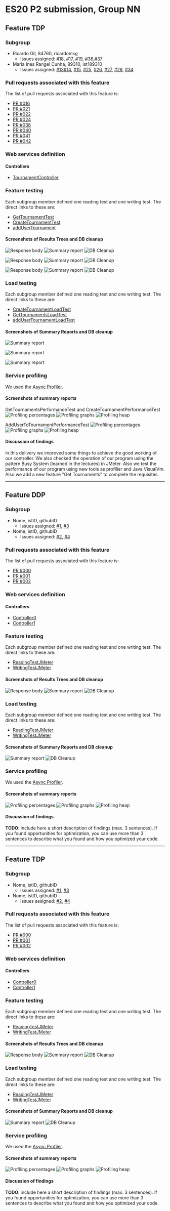 # ES20 P2 submission, Group NN

## Feature TDP

### Subgroup
 - Ricardo Gil, 84760, ricardomsg
   + Issues assigned: [#18](https://github.com/tecnico-softeng/es20tg_51-project/issues/18), [#17](https://github.com/tecnico-softeng/es20tg_51-project/issues/17), [#19](https://github.com/tecnico-softeng/es20tg_51-project/issues/19), [#36](https://github.com/tecnico-softeng/es20tg_51-project/issues/37),[#37](https://github.com/tecnico-softeng/es20tg_51-project/issues/37)
 - Maria Ines Rangel Cunha, 89310, ist189310
   + Issues assigned: [#13](https://github.com/tecnico-softeng/es20tg_51-project/issues/13)[#14](https://github.com/tecnico-softeng/es20tg_51-project/issues/14), [#15](https://github.com/tecnico-softeng/es20tg_51-project/issues/15), [#25](https://github.com/tecnico-softeng/es20tg_51-project/issues/25), [#26](https://github.com/tecnico-softeng/es20tg_51-project/issues/26), [#27](https://github.com/tecnico-softeng/es20tg_51-project/issues/27), [#28](https://github.com/tecnico-softeng/es20tg_51-project/issues/28), [#34](https://github.com/tecnico-softeng/es20tg_51-project/issues/34)
 
### Pull requests associated with this feature

The list of pull requests associated with this feature is:

 - [PR #016](https://github.com/tecnico-softeng/es20tg_51-project/pull/16)
 - [PR #021](https://github.com/tecnico-softeng/es20tg_51-project/pull/21)
 - [PR #022](https://github.com/tecnico-softeng/es20tg_51-project/pull/22)
 - [PR #024](https://github.com/tecnico-softeng/es20tg_51-project/pull/24)
 - [PR #038](https://github.com/tecnico-softeng/es20tg_51-project/pull/38)
 - [PR #040](https://github.com/tecnico-softeng/es20tg_51-project/pull/40)
 - [PR #041](https://github.com/tecnico-softeng/es20tg_51-project/pull/41)
 - [PR #042](https://github.com/tecnico-softeng/es20tg_51-project/pull/42)


### Web services definition

#### Controllers
 - [TournamentController](https://github.com/tecnico-softeng/es20tg_51-project/blob/tdp/backend/src/main/java/pt/ulisboa/tecnico/socialsoftware/tutor/tournament/TournamentController.java)
### Feature testing

Each subgroup member defined one reading test and one writing test. The direct links to these are:

 - [GetTournamentTest](https://github.com/tecnico-softeng/es20tg_51-project/blob/tdp/backend/jmeter/tournaments/WSGetTournaments.jmx)
 - [CreateTournamentTest](https://github.com/tecnico-softeng/es20tg_51-project/blob/tdp/backend/jmeter/tournaments/WSCreateTournament.jmx)
 - [addUserTournament](https://github.com/tecnico-softeng/es20tg_51-project/blob/tdp/backend/jmeter/tournaments/WSAddUser.jmx)

#### Screenshots of Results Trees and DB cleanup

![Response body](https://i.imgur.com/WrOStfj.png)
![Summary report](https://i.imgur.com/Itn64Mi.png)
![DB Cleanup](https://i.imgur.com/p39uC68.png)

![Response body](https://i.imgur.com/PbwvLj6.png)
![Summary report](https://i.imgur.com/8P3WUb5.png)
![DB Cleanup](https://i.imgur.com/6qmrhEb.png)

![Response body](https://i.imgur.com/MoyCFfP.png)
![Summary report](https://i.imgur.com/jriIkPn.png)
![DB Cleanup](https://i.imgur.com/S7CCpfb.png)





### Load testing

Each subgroup member defined one reading test and one writing test. The direct links to these are:

 - [CreateTournamentLoadTest](https://github.com/tecnico-softeng/es20tg_51-project/blob/tdp/backend/jmeter/tournaments/WSCreateTournamentLoadTest.jmx)
 - [GetTournamentsLoadTest](https://github.com/tecnico-softeng/es20tg_51-project/blob/tdp/backend/jmeter/tournaments/WSGetTournamentsLoadTest.jmx)
 - [addUserTournamentLoadTest](https://github.com/tecnico-softeng/es20tg_51-project/blob/tdp/backend/jmeter/tournaments/WSAddUserLoadTest.jmx)

#### Screenshots of Summary Reports and DB cleanup

![Summary report](https://imgur.com/424ab3b7-ceb8-4d53-ab82-e4862831c0fa)

![Summary report](https://i.imgur.com/Au8sOG1.png)

![Summary report](https://i.imgur.com/cLb5IyJ.png)


### Service profiling

We used the [Async Profiler](https://www.jetbrains.com/help/idea/async-profiler.html).

#### Screenshots of summary reports

GetTournamentsPerformanceTest and CreateTournamentPerformanceTest
![Profiling percentages](https://i.imgur.com/ySg6zVv.png)
![Profiling graphs](https://i.imgur.com/tKWYaqP.png)
![Profiling heap](https://i.imgur.com/PUrK9kX.png)

AddUserToTournamentPerformanceTest
![Profiling percentages](https://i.imgur.com/KRvbpwz.png)
![Profiling graphs](https://i.imgur.com/dXFDvN4.png)
![Profiling heap](https://i.imgur.com/vcsqxfk.png)

#### Discussion of findings

In this delivery we improved some things to achieve the good working of our controller. We also checked the operation of our program using the pattern Busy System (learned in the lectures) in JMeter. Also we test the performance of our program using new tools as profiller and Java VisualVm. Also we add a new feature "Get Tournaments" to complete the requisites.


---

## Feature DDP

### Subgroup
 - Nome, istID, githubID
   + Issues assigned: [#1](https://github.com), [#3](https://github.com)
 - Nome, istID, githubID
   + Issues assigned: [#2](https://github.com), [#4](https://github.com)
 
### Pull requests associated with this feature

The list of pull requests associated with this feature is:

 - [PR #000](https://github.com)
 - [PR #001](https://github.com)
 - [PR #002](https://github.com)


### Web services definition

#### Controllers
 - [Controller0](https://github.com)
 - [Controller1](https://github.com)

### Feature testing

Each subgroup member defined one reading test and one writing test. The direct links to these are:

 - [ReadingTestJMeter](https://github.com)
 - [WritingTestJMeter](https://github.com)


#### Screenshots of Results Trees and DB cleanup

![Response body](p2-images/jmeter_create_1.png)
![Summary report](p2-images/jmeter_create_3.png)
![DB Cleanup](p2-images/jmeter_create_2.png)


### Load testing

Each subgroup member defined one reading test and one writing test. The direct links to these are:

 - [ReadingTestJMeter](https://github.com)
 - [WritingTestJMeter](https://github.com)


#### Screenshots of Summary Reports and DB cleanup

![Summary report](p2-images/jmeter_load_table.png)
![DB Cleanup](p2-images/jmeter_load_clean.png)


### Service profiling

We used the [Async Profiler](https://www.jetbrains.com/help/idea/async-profiler.html).

#### Screenshots of summary reports

![Profiling percentages](p2-images/profiling_percentages.png)
![Profiling graphs](p2-images/profiling_graphs.png)
![Profiling heap](p2-images/profiling_heap.png)


#### Discussion of findings

**TODO**: include here a short description of findings (max. 3 sentences). If
you found opportunities for optimization, you can use more than 3 sentences to
describe what you found and how you optimized your code.





---


## Feature TDP

### Subgroup
 - Nome, istID, githubID
   + Issues assigned: [#1](https://github.com), [#3](https://github.com)
 - Nome, istID, githubID
   + Issues assigned: [#2](https://github.com), [#4](https://github.com)
 
### Pull requests associated with this feature

The list of pull requests associated with this feature is:

 - [PR #000](https://github.com)
 - [PR #001](https://github.com)
 - [PR #002](https://github.com)


### Web services definition

#### Controllers
 - [Controller0](https://github.com)
 - [Controller1](https://github.com)

### Feature testing

Each subgroup member defined one reading test and one writing test. The direct links to these are:

 - [ReadingTestJMeter](https://github.com)
 - [WritingTestJMeter](https://github.com)


#### Screenshots of Results Trees and DB cleanup

![Response body](p2-images/jmeter_create_1.png)
![Summary report](p2-images/jmeter_create_3.png)
![DB Cleanup](p2-images/jmeter_create_2.png)


### Load testing

Each subgroup member defined one reading test and one writing test. The direct links to these are:

 - [ReadingTestJMeter](https://github.com)
 - [WritingTestJMeter](https://github.com)


#### Screenshots of Summary Reports and DB cleanup

![Summary report](p2-images/jmeter_load_table.png)
![DB Cleanup](p2-images/jmeter_load_clean.png)


### Service profiling

We used the [Async Profiler](https://www.jetbrains.com/help/idea/async-profiler.html).

#### Screenshots of summary reports

![Profiling percentages](p2-images/profiling_percentages.png)
![Profiling graphs](p2-images/profiling_graphs.png)
![Profiling heap](p2-images/profiling_heap.png)


#### Discussion of findings

**TODO**: include here a short description of findings (max. 3 sentences). If
you found opportunities for optimization, you can use more than 3 sentences to
describe what you found and how you optimized your code.



